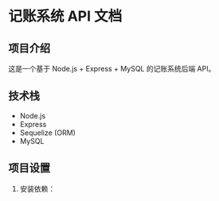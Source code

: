 # 记账系统 API 文档

## 项目介绍
这是一个基于 Node.js + Express + MySQL 的记账系统后端 API。

## 技术栈
- Node.js
- Express
- Sequelize (ORM)
- MySQL

## 项目设置
1. 安装依赖：